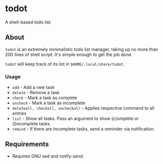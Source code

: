 # todot

A shell-based todo list.

## About

`todot` is an extremely minimalistic todo list manager, taking up no more than 200 lines of shell script. It's simple enough to get the job done.

`todot` will keep track of its list in `$HOME/.local/share/todot`.

### Usage

+ `add` - Add a new task
+ `delete` - Remove a task
+ `check` - Mark a task as complete
+ `uncheck` - Mark a task as incomplete
+ `deleteall, checkall, uncheckall` - Applies respective command to all entries
+ `list` - Show all tasks. Pass an argument to show (c)omplete or (i)ncomplete tasks.
+ `remind` - If there are incomplete tasks, send a reminder via notification.

## Requirements

+ Requires GNU sed and notify-send.

